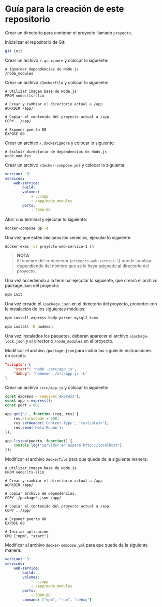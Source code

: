 Guía para la creación de este repositorio
=========================================

Crear un directorio para contener el proyecto llamado `proyecto`.

Inicializar el repositorio de Git:

```sh
git init
```

Crear un archivo `/.gitignore` y colocar lo siguiente:

```
# Ignorear dependencias de Node.js
/node_modules
```

Crear un archivo `/Dockerfile` y colocar lo siguiente:

```
# Utilizar imagen base de Node.js
FROM node:lts-slim

# Crear y cambiar el directorio actual a /app
WORKDIR /app/

# Copiar el contenido del proyecto actual a /app
COPY . /app/

# Exponer puerto 80
EXPOSE 80
```

Crear un archivo `/.dockerignore` y colocar lo siguiente:

```
# Excluir directorio de dependencias de Node.js
node_modules
```

Crear un archivo `/docker-compose.yml` y colocar lo siguiente:

```yml
version: '3'
services:
    web-service:
        build: .
        volumes:
            - .:/app
            - /app/node_modules
        ports:
            - 3000:80
```

Abrir una terminal y ejecutar lo siguiente:

```sh
docker-compose up -d
```

Una vez que estén iniciados los servicios, ejecutar lo siguiente:

```sh
docker exec -it proyecto-web-service-1 sh
```

> **NOTA**  
> El nombre del contenedor (`proyecto-web-service-1`) puede cambiar dependiendo
> del nombre que se le haya asignado al directorio del proyecto.

Una vez accediendo a la terminal ejecutar lo siguiente, que creará el archivo
package.json del proyecto:

```sh
npm init
```

Una vez creado el `/package.json` en el directorio del proyecto, proceder con la
instalación de los siguientes módulos:

```sh
npm install express body-parser mysql2 knex
```

```sh
npm install -D nodemon 
```

Una vez instalados los paquetes, deberán aparecer el archivo
`/package-lock.json` y el directorio `/node_modules` en el proyecto.

Modificar el archivo `/package.json` para incluir las siguiente instrucciones en
scripts:

```json
"scripts": {
    "start": "node ./src/app.js",
    "debug": "nodemon ./src/app.js -L"
}
```

Crear un archivo `/src/app.js` y colocar lo siguiente:

```js
const express = require('express');
const app = express();
const port = 80;

app.get('/', function (req, res) {
    res.statusCode = 200;
    res.setHeader('Content-Type', 'text/plain');
    res.send('Hola Mundo');
});

app.listen(puerto, function() {
    console.log("Servidor en espera http://localhost");
});
```

Modificar el archivo `Dockerfile` para que quede de la siguiente manera:

```
# Utilizar imagen base de Node.js
FROM node:lts-slim

# Crear y cambiar el directorio actual a /app
WORKDIR /app/

# Copiar archivo de dependencias.
COPY ./package*.json /app/

# Copiar el contenido del proyecto actual a /app
COPY . /app/

# Exponer puerto 80
EXPOSE 80

# Iniciar aplicación
CMD ["npm", "start"]
```

Modificar el archivo `docker-compose.yml` para que quede de la siguiente manera:

```yml
version: '3'
services:
    web-service:
        build: .
        volumes:
            - .:/app
            - /app/node_modules
        ports:
            - 3000:80
        command: ["npm", "run", "debug"]
```